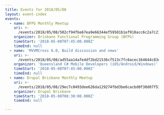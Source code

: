 ```yaml
---
title: Events for 2018/05/08
layout: event-index
events:
  - name: BFPG Monthly Meetup
    uri: >-
      /events/2018/05/08/502cf94fbe67ea9e66344ef59501b1ef910acc6c2a7c21a130d9fae0244eee5c
    organizer: Brisbane Functional Programming Group (BFPG)
    timeStart: '2018-05-08T07:45:00.000Z'
    timeEnd: null
  - name: 'MVVMCross 6.0, Build discussion and news'
    uri: >-
      /events/2018/05/08/ad55aa14afe4df2bd21536cf513c7fc6acec164644c83c98e29402ee554a8896
    organizer: 'Queensland C# Mobile Developers (iOS/Android/Windows)'
    timeStart: '2018-05-08T07:45:00.000Z'
    timeEnd: null
  - name: Drupal Brisbane Monthly Meetup
    uri: >-
      /events/2018/05/08/29ec7c0493dee626da129274fbd3be6cacbd0f30d07f51005d27d7dfc74d316b
    organizer: Drupal Brisbane
    timeStart: '2018-05-08T08:30:00.000Z'
    timeEnd: null

---
```

